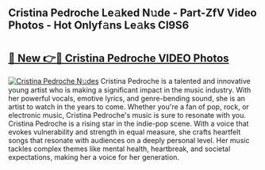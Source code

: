 ## Cristina Pedroche Le𝚊ked N𝚞de - Part-ZfV Video Photos - Hot Onlyf𝚊ns Le𝚊ks Cl9S6

# <h2><a href="http://ac42199.deff.icu/?id=Cristina+Pedroche">🔗 New 👉🔴 Cristina Pedroche VIDEO Photos</a></h2>

[![Cristina Pedroche N𝚞des](https://i.imgur.com/rIISA9y.gif)](http://ac42199.deff.icu/?id=Cristina+Pedroche)
Cristina Pedroche is a talented and innovative young artist who is making a significant impact in the music industry. With her powerful vocals, emotive lyrics, and genre-bending sound, she is an artist to watch in the years to come. Whether you're a fan of pop, rock, or electronic music, Cristina Pedroche's music is sure to resonate with you. Cristina Pedroche is a rising star in the indie-pop scene. With a voice that evokes vulnerability and strength in equal measure, she crafts heartfelt songs that resonate with audiences on a deeply personal level. Her music tackles complex themes like mental health, heartbreak, and societal expectations, making her a voice for her generation.
